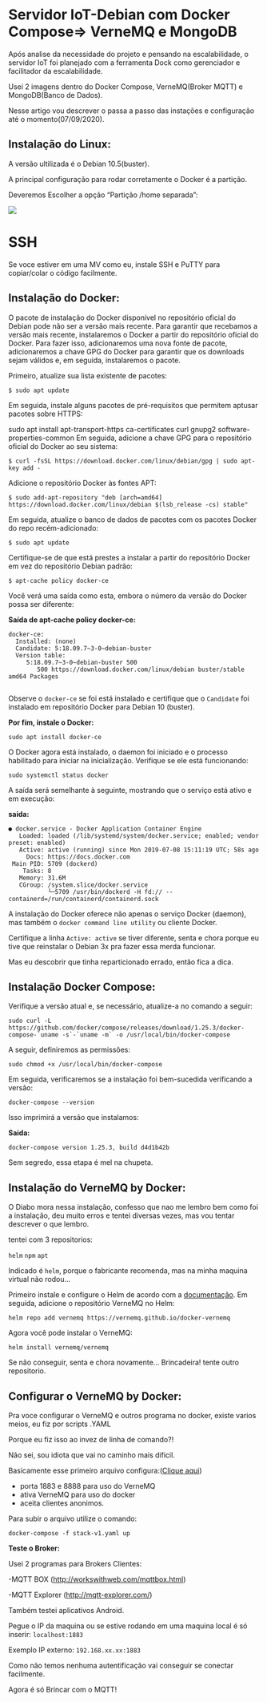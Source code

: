 # Servidor IoT-Debian com Docker Compose=> VerneMQ e MongoDB

Após analise da necessidade do projeto e pensando na escalabilidade, o servidor IoT foi planejado com a ferramenta Dock como gerenciador e facilitador da escalabilidade. 

Usei 2 imagens dentro do Docker Compose, VerneMQ(Broker MQTT) e MongoDB(Banco de Dados).

Nesse artigo vou descrever o passa a passo das instações e configuração até o momento(07/09/2020).


## Instalação do Linux:

A versão ultilizada é o Debian 10.5(buster).

A principal configuração para rodar corretamente o Docker é a partição.

Deveremos Escolher a opção “Partição /home separada”:

<img src=https://servidordebian.org/_media/pt/buster/install/12-part-3.png>

# SSH

Se voce estiver em uma MV como eu, instale SSH e PuTTY para copiar/colar o código facilmente.


## Instalação do Docker:

O pacote de instalação do Docker disponível no repositório oficial do Debian pode não ser a versão mais recente. Para garantir que recebamos a versão mais recente, instalaremos o Docker a partir do repositório oficial do Docker. Para fazer isso, adicionaremos uma nova fonte de pacote, adicionaremos a chave GPG do Docker para garantir que os downloads sejam válidos e, em seguida, instalaremos o pacote.

Primeiro, atualize sua lista existente de pacotes:

``$ sudo apt update``

Em seguida, instale alguns pacotes de pré-requisitos que permitem aptusar pacotes sobre HTTPS:

sudo apt install apt-transport-https ca-certificates curl gnupg2 software-properties-common
Em seguida, adicione a chave GPG para o repositório oficial do Docker ao seu sistema:

``$ curl -fsSL https://download.docker.com/linux/debian/gpg | sudo apt-key add -``

Adicione o repositório Docker às fontes APT:

``$ sudo add-apt-repository "deb [arch=amd64] https://download.docker.com/linux/debian $(lsb_release -cs) stable"``

Em seguida, atualize o banco de dados de pacotes com os pacotes Docker do repo recém-adicionado:

``$ sudo apt update``

Certifique-se de que está prestes a instalar a partir do repositório Docker em vez do repositório Debian padrão:

``$ apt-cache policy docker-ce``

Você verá uma saída como esta, embora o número da versão do Docker possa ser diferente:

**Saída de apt-cache policy docker-ce:**

```
docker-ce:
  Installed: (none)
  Candidate: 5:18.09.7~3-0~debian-buster
  Version table:
     5:18.09.7~3-0~debian-buster 500
        500 https://download.docker.com/linux/debian buster/stable amd64 Packages
        
```

Observe o ``docker-ce`` se foi está instalado e certifique que o ``Candidate`` foi instalado em repositório Docker para Debian 10 (buster).

**Por fim, instale o Docker:**

``sudo apt install docker-ce``

O Docker agora está instalado, o daemon foi iniciado e o processo habilitado para iniciar na inicialização. Verifique se ele está funcionando:

``sudo systemctl status docker``

A saída será semelhante à seguinte, mostrando que o serviço está ativo e em execução:


**saida:**
```
● docker.service - Docker Application Container Engine
   Loaded: loaded (/lib/systemd/system/docker.service; enabled; vendor preset: enabled)
   Active: active (running) since Mon 2019-07-08 15:11:19 UTC; 58s ago
     Docs: https://docs.docker.com
 Main PID: 5709 (dockerd)
    Tasks: 8
   Memory: 31.6M
   CGroup: /system.slice/docker.service
           └─5709 /usr/bin/dockerd -H fd:// --containerd=/run/containerd/containerd.sock
```

A instalação do Docker oferece não apenas o serviço Docker (daemon), mas também o  ``docker command line utility`` ou cliente Docker.

Certifique a linha ``Active: active`` se tiver diferente, senta e chora porque eu tive que reinstalar o Debian 3x pra fazer essa merda funcionar.

Mas eu descobrir que tinha reparticionado errado, então fica a dica.



## Instalação Docker Compose:

Verifique a versão atual e, se necessário, atualize-a no comando a seguir:

``sudo curl -L https://github.com/docker/compose/releases/download/1.25.3/docker-compose-`uname -s`-`uname -m` -o /usr/local/bin/docker-compose``

A seguir, definiremos as permissões:

``sudo chmod +x /usr/local/bin/docker-compose``

Em seguida, verificaremos se a instalação foi bem-sucedida verificando a versão:

``docker-compose --version``

Isso imprimirá a versão que instalamos:

**Saida:**

```docker-compose version 1.25.3, build d4d1b42b```

Sem segredo, essa etapa é mel na chupeta.

## Instalação do VerneMQ by Docker:

O Diabo mora nessa instalação, confesso que nao me lembro bem como foi a instalação, deu muito erros e tentei diversas vezes, mas vou tentar descrever o que lembro.

tentei com 3 repositorios:

``helm``
``npm``
``apt``

Indicado é ``helm``, porque o fabricante recomenda, mas na minha maquina virtual não rodou...

Primeiro instale e configure o Helm de acordo com a [documentação](https://helm.sh/docs/intro/). 
Em seguida, adicione o repositório VerneMQ no Helm:

``helm repo add vernemq https://vernemq.github.io/docker-vernemq``

Agora você pode instalar o VerneMQ:

``helm install vernemq/vernemq``

Se não conseguir, senta e chora novamente...
Brincadeira! tente outro repositorio.

## Configurar o VerneMQ by Docker:
Pra voce configurar o VerneMQ e outros programa no docker, existe varios meios, eu fiz por scripts .YAML

Porque eu fiz isso ao invez de linha de comando?! 

Não sei, sou idiota que vai no caminho mais dificil.

Basicamente esse primeiro arquivo configura:([Clique aqui](https://github.com/Sidosan/IoT-ContagemPessoas/blob/master/stack-v1.yaml))
- porta 1883 e 8888 para uso do VerneMQ
- ativa VerneMQ para uso do docker
- aceita clientes anonimos.

Para subir o arquivo utilize o comando:

``docker-compose -f stack-v1.yaml up``

**Teste o Broker:**

Usei 2 programas para Brokers Clientes:

-MQTT BOX (http://workswithweb.com/mqttbox.html)

-MQTT Explorer (http://mqtt-explorer.com/)

Também testei aplicativos Android.

Pegue o IP da maquina ou se estive rodando em uma maquina local é só inserir:
``localhost:1883``

Exemplo IP externo:
``192.168.xx.xx:1883``

Como não temos nenhuma autentificação vai conseguir se conectar facilmente.

Agora é só Brincar com o MQTT!















